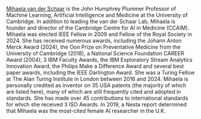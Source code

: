 [Mihaela van der Schaar](https://www.vanderschaar-lab.com/prof-mihaela-van-der-schaar/) is the John Humphrey Plummer Professor of Machine Learning, Artificial Intelligence and Medicine at the University of Cambridge. In addition to leading the van der Schaar Lab, Mihaela is founder and director of the Cambridge Centre for AI in Medicine (CCAIM). Mihaela was elected IEEE Fellow in 2009 and Fellow of the Royal Society in 2024. She has received numerous awards, including the Johann Anton Merck Award (2024), the Oon Prize on Preventative Medicine from the University of Cambridge (2018), a National Science Foundation CAREER Award (2004), 3 IBM Faculty Awards, the IBM Exploratory Stream Analytics Innovation Award, the Philips Make a Difference Award and several best paper awards, including the IEEE Darlington Award. She was a Turing Fellow at The Alan Turing Institute in London between 2016 and 2024. Mihaela is personally credited as inventor on 35 USA patents (the majority of which are listed here), many of which are still frequently cited and adopted in standards. She has made over 45 contributions to international standards for which she received 3 ISO Awards. In 2019, a Nesta report determined that Mihaela was the most-cited female AI researcher in the U.K.